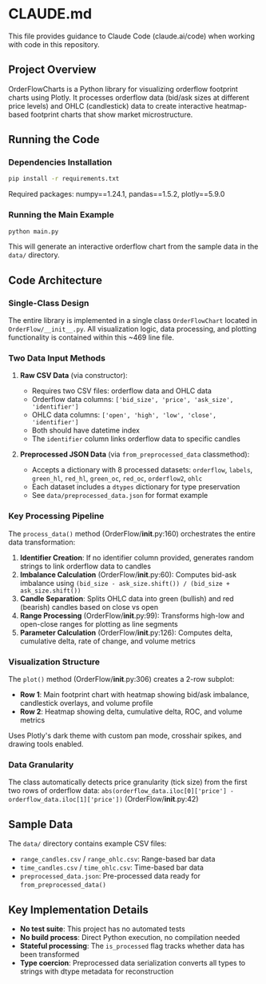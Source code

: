 # CLAUDE.md

This file provides guidance to Claude Code (claude.ai/code) when working with code in this repository.

## Project Overview

OrderFlowCharts is a Python library for visualizing orderflow footprint charts using Plotly. It processes orderflow data (bid/ask sizes at different price levels) and OHLC (candlestick) data to create interactive heatmap-based footprint charts that show market microstructure.

## Running the Code

### Dependencies Installation
```bash
pip install -r requirements.txt
```

Required packages: numpy==1.24.1, pandas==1.5.2, plotly==5.9.0

### Running the Main Example
```bash
python main.py
```

This will generate an interactive orderflow chart from the sample data in the `data/` directory.

## Code Architecture

### Single-Class Design
The entire library is implemented in a single class `OrderFlowChart` located in `OrderFlow/__init__.py`. All visualization logic, data processing, and plotting functionality is contained within this ~469 line file.

### Two Data Input Methods

1. **Raw CSV Data** (via constructor):
   - Requires two CSV files: orderflow data and OHLC data
   - Orderflow data columns: `['bid_size', 'price', 'ask_size', 'identifier']`
   - OHLC data columns: `['open', 'high', 'low', 'close', 'identifier']`
   - Both should have datetime index
   - The `identifier` column links orderflow data to specific candles

2. **Preprocessed JSON Data** (via `from_preprocessed_data` classmethod):
   - Accepts a dictionary with 8 processed datasets: `orderflow`, `labels`, `green_hl`, `red_hl`, `green_oc`, `red_oc`, `orderflow2`, `ohlc`
   - Each dataset includes a `dtypes` dictionary for type preservation
   - See `data/preprocessed_data.json` for format example

### Key Processing Pipeline

The `process_data()` method (OrderFlow/__init__.py:160) orchestrates the entire data transformation:

1. **Identifier Creation**: If no identifier column provided, generates random strings to link orderflow data to candles
2. **Imbalance Calculation** (OrderFlow/__init__.py:60): Computes bid-ask imbalance using `(bid_size - ask_size.shift()) / (bid_size + ask_size.shift())`
3. **Candle Separation**: Splits OHLC data into green (bullish) and red (bearish) candles based on close vs open
4. **Range Processing** (OrderFlow/__init__.py:99): Transforms high-low and open-close ranges for plotting as line segments
5. **Parameter Calculation** (OrderFlow/__init__.py:126): Computes delta, cumulative delta, rate of change, and volume metrics

### Visualization Structure

The `plot()` method (OrderFlow/__init__.py:306) creates a 2-row subplot:
- **Row 1**: Main footprint chart with heatmap showing bid/ask imbalance, candlestick overlays, and volume profile
- **Row 2**: Heatmap showing delta, cumulative delta, ROC, and volume metrics

Uses Plotly's dark theme with custom pan mode, crosshair spikes, and drawing tools enabled.

### Data Granularity

The class automatically detects price granularity (tick size) from the first two rows of orderflow data: `abs(orderflow_data.iloc[0]['price'] - orderflow_data.iloc[1]['price'])` (OrderFlow/__init__.py:42)

## Sample Data

The `data/` directory contains example CSV files:
- `range_candles.csv` / `range_ohlc.csv`: Range-based bar data
- `time_candles.csv` / `time_ohlc.csv`: Time-based bar data
- `preprocessed_data.json`: Pre-processed data ready for `from_preprocessed_data()`

## Key Implementation Details

- **No test suite**: This project has no automated tests
- **No build process**: Direct Python execution, no compilation needed
- **Stateful processing**: The `is_processed` flag tracks whether data has been transformed
- **Type coercion**: Preprocessed data serialization converts all types to strings with dtype metadata for reconstruction
